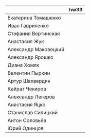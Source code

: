 | |hw33|
|-|---|
|Екатерина Томашенко|
|Иван Гавриленко|
|Стэфания Вертинская|
|Анастасия Жук|
|Александр Маковецкий|
|Александр Ярошко|
|Диана Хомяк|
|Валентин Пыркин|
|Артур Шахвердян|
|Кайрат Чекиров|
|Александр Легеров|
|Анастасия Яцко|
|Станислав Силицкий|
|Антон Соловьёв|
|Юрий Одинцов|
